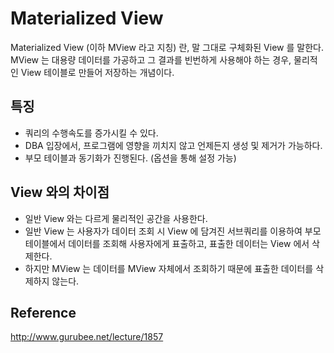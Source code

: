 # Materialized View

Materialized View (이하 MView 라고 지칭) 란, 말 그대로 구체화된 View 를 말한다.
MView 는 대용량 데이터를 가공하고 그 결과를 빈번하게 사용해야 하는 경우, 물리적인 View 테이블로 만들어 저장하는 개념이다.

## 특징

- 쿼리의 수행속도를 증가시킬 수 있다.
- DBA 입장에서, 프로그램에 영향을 끼치지 않고 언제든지 생성 및 제거가 가능하다.
- 부모 테이블과 동기화가 진행된다. (옵션을 통해 설정 가능)


## View 와의 차이점

- 일반 View 와는 다르게 물리적인 공간을 사용한다.
- 일반 View 는 사용자가 데이터 조회 시 View 에 담겨진 서브쿼리를 이용하여 부모 테이블에서 데이터를 조회해 사용자에게 표출하고, 표출한 데이터는 View 에서 삭제한다.
- 하지만 MView 는 데이터를 MView 자체에서 조회하기 때문에 표출한 데이터를 삭제하지 않는다.

## Reference

http://www.gurubee.net/lecture/1857